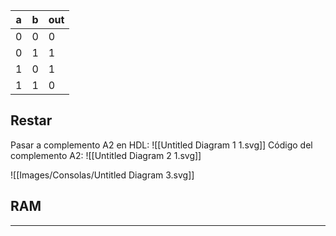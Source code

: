 | a   | b   | out |
| --- | --- | --- |
| 0   | 0   | 0   |
| 0   | 1   | 1   |
| 1   | 0   | 1   |
| 1   | 1   | 0   |

## Restar
Pasar a complemento A2 en HDL:
![[Untitled Diagram 1 1.svg]]
Código del complemento A2:
![[Untitled Diagram 2 1.svg]]

![[Images/Consolas/Untitled Diagram 3.svg]]

## RAM
---
